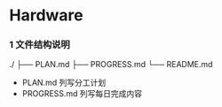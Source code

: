 # Hardware

### 1 文件结构说明
./
├── PLAN.md
├── PROGRESS.md
└── README.md

- PLAN.md
  列写分工计划
- PROGRESS.md
  列写每日完成内容
